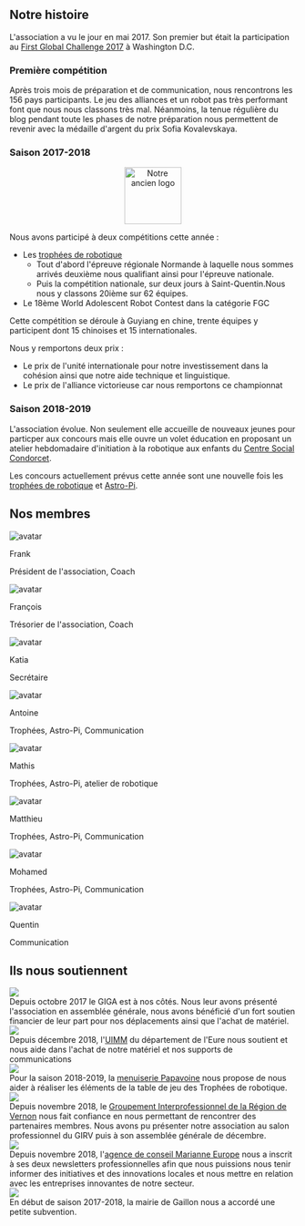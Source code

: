 ## Notre histoire

L'association a vu le jour en mai 2017. Son premier but était la participation au [First Global Challenge 2017](https://first.global/archive/fgc-2017/) à Washington D.C.

### Première compétition

Après trois mois de préparation et de communication, nous rencontrons les 156 pays participants. Le jeu des alliances et un robot pas très performant font que nous nous classons très mal. Néanmoins, la tenue régulière du blog pendant toute les phases de notre préparation nous permettent de revenir avec la médaille d'argent du prix Sofia Kovalevskaya.

### Saison 2017-2018

<center>
  <img alt="Notre ancien logo" src="https://s.werobot.fr/old_logo.png" title="Notre ancien logo" width="100" />
</center>

Nous avons participé à deux compétitions cette année :
- Les [trophées de robotique](http://tropheesderobotique.fr)
  - Tout d'abord l'épreuve régionale Normande à laquelle nous sommes arrivés deuxième nous qualifiant ainsi pour l'épreuve nationale.
  - Puis la compétition nationale, sur deux jours à Saint-Quentin.Nous nous y classons 20ième sur 62 équipes.
- Le 18ème World Adolescent Robot Contest dans la catégorie FGC

Cette compétition se déroule à Guyiang en chine, trente équipes y participent dont 15 chinoises et 15 internationales.

Nous y remportons deux prix :
  - Le prix de l'unité internationale pour notre investissement dans la cohésion ainsi que notre aide technique et linguistique.
  - Le prix de l'alliance victorieuse car nous remportons ce championnat

### Saison 2018-2019

L'association évolue. Non seulement elle accueille de nouveaux jeunes pour particper aux concours mais elle ouvre un volet éducation en proposant un atelier hebdomadaire d'initiation à la robotique aux enfants du [Centre Social Condorcet](https://www.espacecondorcet.org/).

Les concours actuellement prévus cette année sont une nouvelle fois les [trophées de robotique](http://tropheesderobotique.fr) et [Astro-Pi](https://www.astro-pi.org).

## Nos membres

<div class="team-mosaic">
  <div class="team-item">
    <div class="team-item-image"><img src="https://static.werobot.fr/profiles/frank.jpg" alt="avatar"></div>
    <p class="team-item-title">Frank</p>
    <p class="team-item-description">Président de l'association, Coach</p>
  </div>
  <div class="team-item">
    <div class="team-item-image"><img src="https://static.werobot.fr/profiles/francois.jpg" alt="avatar"></div>
    <p class="team-item-title">François</p>
    <p class="team-item-description">Trésorier de l'association, Coach</p>
  </div>
  <div class="team-item">
    <div class="team-item-image"><img src="https://static.werobot.fr/profiles/katia.jpg" alt="avatar"></div>
    <p class="team-item-title">Katia</p>
    <p class="team-item-description">Secrétaire</p>
  </div>
  <div class="team-item">
    <div class="team-item-image"><img src="https://static.werobot.fr/profiles/antoine.jpg" alt="avatar"></div>
    <p class="team-item-title">Antoine</p>
    <p class="team-item-description">Trophées, Astro-Pi, Communication</p>
  </div>
  <div class="team-item">
    <div class="team-item-image"><img src="https://static.werobot.fr/profiles/mathis.jpg" alt="avatar"></div>
    <p class="team-item-title">Mathis</p>
    <p class="team-item-description">Trophées, Astro-Pi, atelier de robotique</p>
  </div>
  <div class="team-item">
    <div class="team-item-image"><img src="https://static.werobot.fr/profiles/matthieu.jpg" alt="avatar"></div>
    <p class="team-item-title">Matthieu</p>
    <p class="team-item-description">Trophées, Astro-Pi, Communication</p>
  </div>
  <div class="team-item">
    <div class="team-item-image"><img src="https://static.werobot.fr/profiles/mohamed.jpg" alt="avatar"></div>
    <p class="team-item-title">Mohamed</p>
    <p class="team-item-description">Trophées, Astro-Pi, Communication</p>
  </div>
  <div class="team-item">
    <div class="team-item-image"><img src="https://static.werobot.fr/profiles/quentin.jpg" alt="avatar"></div>
    <p class="team-item-title">Quentin</p>
    <p class="team-item-description">Communication</p>
  </div>
</div>

<div id="partners"></div>

## Ils nous soutiennent

<div class="partners">
  <div class="partner flex flex-wrap">
    <div class="w-full md:w-1/3 partner-image">
      <img src="https://s.werobot.fr/logoGIGAreduit.png">
    </div>
    <div class="w-full md:w-2/3">
      Depuis octobre 2017 le GIGA est à nos côtés. Nous leur avons présenté l'association en assemblée générale, nous avons bénéficié d'un fort soutien financier de leur part pour nos déplacements ainsi que l'achat de matériel.
    </div>
  </div>
  <div class="partner flex flex-wrap">
    <a class="w-full md:w-1/3 partner-image" href="https://uimm.lafabriquedelavenir.fr/">
      <img src="https://s.werobot.fr/UIMMfabriqueMetiers.jpg">
    </a>
    <div class="w-full md:w-2/3">
      <div>
        Depuis décembre 2018, l'<a href="https://uimm.lafabriquedelavenir.fr/">UIMM</a> du département de l'Eure nous soutient et nous aide dans l'achat de notre matériel et nos supports de communications
      </div>
    </div>
  </div>
  <div class="partner flex flex-wrap">
    <a class="w-full md:w-1/3 partner-image" href="https://www.papavoine-menuiserie.com/">
      <img src="https://s.werobot.fr/papavoine.jpg">
    </a>
    <div class="w-full md:w-2/3">
      <div>
        Pour la saison 2018-2019, la <a href="https://www.papavoine-menuiserie.com/">menuiserie Papavoine</a> nous propose de nous aider à réaliser les éléments de la table de jeu des Trophées de robotique.
      </div>
    </div>
  </div>
  <div class="partner flex flex-wrap">
    <a class="w-full md:w-1/3 partner-image" href="https://www.girv.com/">
      <img src="https://s.werobot.fr/girv.png">
    </a>
    <div class="w-full md:w-2/3">
      <div>
        Depuis novembre 2018, le <a href="https://www.girv.com/">Groupement Interprofessionnel de la Région de Vernon</a> nous fait confiance en nous permettant de rencontrer des partenaires membres. Nous avons pu présenter notre association au salon professionnel du GIRV puis à son assemblée générale de décembre.
      </div>
    </div>
  </div>
  <div class="partner flex flex-wrap">
    <a class="w-full md:w-1/3 partner-image" href="https://marianneurope.fr/">
      <img src="https://s.werobot.fr/marianneEurope.png">
    </a>
    <div class="w-full md:w-2/3">
      <div>
        Depuis novembre 2018, l'<a href="https://marianneurope.fr/">agence de conseil Marianne Europe</a> nous a inscrit à ses deux newsletters professionnelles afin que nous puissions nous tenir informer des initiatives et des innovations locales et nous mettre en relation avec les entreprises innovantes de notre secteur.
      </div>
    </div>
  </div>
  <div class="partner flex flex-wrap">
    <div class="w-full md:w-1/3 partner-image">
      <img src="https://s.werobot.fr/logoVilleGaillon.jpg">
    </div>
    <div class="w-full md:w-2/3">
      En début de saison 2017-2018, la mairie de Gaillon nous a accordé une petite subvention.
    </div>
  </div>
</div>
